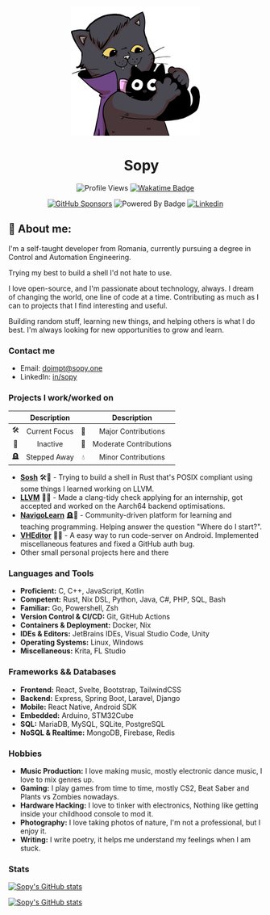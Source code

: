 <div align="center">

![cat holding cat plushie](./theCat.png)

<div id="user-content-toc">
  <ul align="center" style="list-style: none;">
    <summary>
      <h1>Sopy</h1>
    </summary>
  </ul>
</div>

![Profile Views](https://komarev.com/ghpvc/?username=sopyb&color=EE5599&style=for-the-badge)
[![Wakatime Badge](https://wakatime.com/badge/user/ea1ae654-23a7-4c9d-8111-e626caca9a28.svg?style=for-the-badge)](https://wakatime.com/@ea1ae654-23a7-4c9d-8111-e626caca9a28)

[![GitHub Sponsors](https://img.shields.io/github/sponsors/sopyb?style=for-the-badge&color=%23DD5599)](https://github.com/sponsors/sopyb)
![Powered By Badge](https://img.shields.io/badge/Powered_by-caffeine-%236F4E37?style=for-the-badge&logo=buymeacoffee&logoColor=FFF)
[![Linkedin](https://img.shields.io/badge/LinkedIn-0A66C2?logo=linkedin&logoColor=fff&style=for-the-badge&label=in/sopy)](https://linkedin.com/in/sopy)
</div>

## 👤 About me:

I'm a self-taught developer from Romania, currently pursuing a degree in Control and Automation Engineering.

Trying my best to build a shell I'd not hate to use.

I love open-source, and I'm passionate about technology, always. I dream of changing the world, one line of code at a time. Contributing as much as I can to projects that I find interesting and useful.

Building random stuff, learning new things, and helping others is what I do best. I'm always looking for new opportunities to grow and learn.

### Contact me

- Email: [doimpt@sopy.one](mailto:doimpt@sopy.one)
- LinkedIn: [in/sopy](https://www.linkedin.com/in/sopy/)

### Projects I work/worked on

<table align="center">
  <thead>
    <tr>
      <th style="text-align: center;"></th>
      <th style="text-align: center;">Description</th>
      <th style="text-align: center;"></th>
      <th style="text-align: center;">Description</th>
    </tr>
  </thead>
  <tbody>
    <tr>
      <td style="text-align: center;">🛠️</td>
      <td style="text-align: center;">Current Focus</td>
      <td style="text-align: center;">🌲</td>
      <td style="text-align: center;">Major Contributions</td>
    </tr>
    <tr>
      <td style="text-align: center;">🔕</td>
      <td style="text-align: center;">Inactive</td>
      <td style="text-align: center;">🌱</td>
      <td style="text-align: center;">Moderate Contributions</td>
    </tr>
    <tr>
      <td style="text-align: center;">🪦</td>
      <td style="text-align: center;">Stepped Away</td>
      <td style="text-align: center;">💧</td>
      <td style="text-align: center;">Minor Contributions</td>
    </tr>
  </tbody>
</table>


- **[Sosh](https://github.com/sopyb/sosh)** 🛠️🌲 - Trying to build a shell in Rust that's POSIX compliant using some things I learned working on LLVM.
- **[LLVM](https://github.com/llvm/llvm-project)** 🔕💧 - Made a clang-tidy check applying for an internship, got accepted and worked on the Aarch64 backend optimisations.
- **[NavigoLearn](https://github.com/navigolearn)** 🪦🌲 - Community-driven platform for learning and teaching programming. Helping answer the question "Where do I start?".
- **[VHEditor](https://github.com/vhqtvn/VHEditor-Android)** 🔕🌱 - A easy way to run code-server on Android. Implemented miscellaneous features and fixed a GitHub auth bug.
- Other small personal projects here and there

### Languages and Tools

- **Proficient:** C, C++, JavaScript, Kotlin
- **Competent:** Rust, Nix DSL, Python, Java, C#, PHP, SQL, Bash
- **Familiar:** Go, Powershell, Zsh
- **Version Control & CI/CD:** Git, GitHub Actions
- **Containers & Deployment:** Docker, Nix
- **IDEs & Editors:** JetBrains IDEs, Visual Studio Code, Unity
- **Operating Systems:** Linux, Windows
- **Miscellaneous:** Krita, FL Studio

### Frameworks && Databases
- **Frontend:** React, Svelte, Bootstrap, TailwindCSS
- **Backend:** Express, Spring Boot, Laravel, Django
- **Mobile:** React Native, Android SDK
- **Embedded:** Arduino, STM32Cube
- **SQL:** MariaDB, MySQL, SQLite, PostgreSQL
- **NoSQL & Realtime:** MongoDB, Firebase, Redis

### Hobbies

- **Music Production:** I love making music, mostly electronic dance music, I love to mix genres up.
- **Gaming:** I play games from time to time, mostly CS2, Beat Saber and Plants vs Zombies nowadays.
- **Hardware Hacking:** I love to tinker with electronics, Nothing like getting inside your childhood console to mod it.
- **Photography:** I love taking photos of nature, I'm not a professional, but I enjoy it.
- **Writing:** I write poetry, it helps me understand my feelings when I am stuck.

### Stats

[![Sopy's GitHub stats](https://github-readme-stats.vercel.app/api?username=sopyb&show_icons=true&theme=midnight-purple&custom_title=Sopy's+GitHub+stats)](https://github.com/anuraghazra/github-readme-stats)

[![Sopy's GitHub stats](https://github-readme-stats-one-bice.vercel.app/api/top-langs/?username=sopyb&role=OWNER,COLLABORATOR&langs_count=10&layout=compact&hide=cmake,html,css&theme=midnight-purple)](https://github.com/anuraghazra/github-readme-stats)
